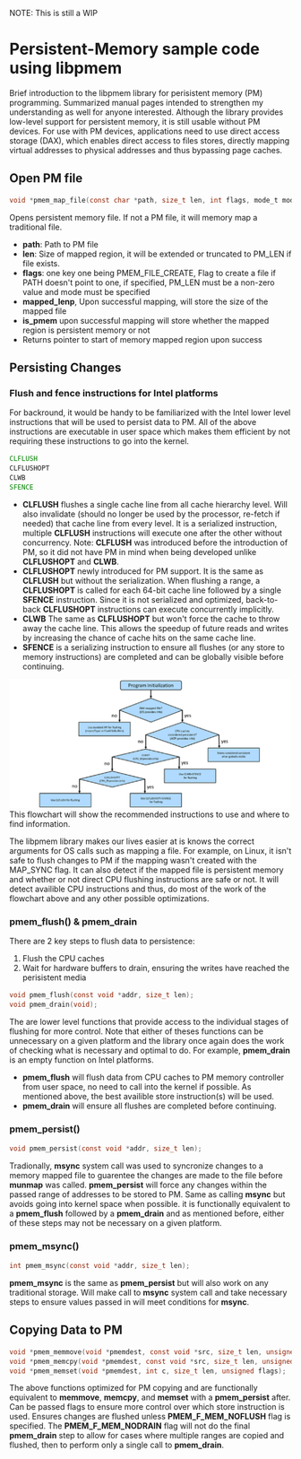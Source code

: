 NOTE: This is still a WIP
# Persistent-Memory sample code using libpmem
Brief introduction to the libpmem library for perisistent memory (PM) programming. Summarized manual pages intended to strengthen my understanding as well for anyone interested.
Although the library provides low-level support for persistent memory, it is still usable without PM devices. 
For use with PM devices, applications need to use direct access storage (DAX), which enables direct access to files stores, directly mapping virtual addresses to physical addresses and thus bypassing page caches.
 
## Open PM file
```c
void *pmem_map_file(const char *path, size_t len, int flags, mode_t mode, size_t *mapped_lenp, int *is_pmemp);
```
Opens persistent memory file. If not a PM file, it will memory map a traditional file.

- __path__: Path to PM file
- __len__: Size of mapped region, it will be extended or truncated to PM_LEN if file exists.
- __flags__: one key one being PMEM_FILE_CREATE, Flag to create a file if PATH doesn't point to one, if specified, PM_LEN must be a non-zero value and mode must be specified
- __mapped_lenp__, Upon successful mapping, will store the size of the mapped file 
- __is_pmem__ upon successful mapping will store whether the mapped region is persistent memory or not
- Returns pointer to start of memory mapped region upon success

## Persisting Changes
### Flush and fence instructions for Intel platforms
For backround, it would be handy to be familiarized with the Intel lower level instructions that will be used to persist data to PM. All of the above instructions are executable in user space which makes them efficient by not requiring these instructions to go into the kernel.


```asm
CLFLUSH
CLFLUSHOPT
CLWB
SFENCE
```
- __CLFLUSH__ flushes a single cache line from all cache hierarchy level. Will also invalidate (should no longer be used by the processor, re-fetch if needed) that cache line from every level. It is a serialized instruction, multiple __CLFLUSH__ instructions will execute one after the other without concurrency. Note: __CLFLUSH__ was introduced before the introduction of PM, so it did not have PM in mind when being developed unlike __CLFLUSHOPT__ and __CLWB__.
- __CLFLUSHOPT__ newly introduced for PM support. It is the same as __CLFLUSH__ but without the serialization. When flushing a range, a __CLFLUSHOPT__ is called for each 64-bit cache line followed by a single __SFENCE__ instruction. Since it is not serialized and optimized, back-to-back __CLFLUSHOPT__ instructions can execute concurrently implicitly.
- __CLWB__ The same as __CLFLUSHOPT__ but won't force the cache to throw away the cache line. This allows the speedup of future reads and writes by increasing the chance of cache hits on the same cache line.
- __SFENCE__ is a serializing instruction to ensure all flushes (or any store to memory instructions) are completed and can be globally visible before continuing. 


![img](./persist-flowchart.png)
This flowchart will show the recommended instructions to use and where to find 
information.

The libpmem library makes our lives easier at is knows the correct arguments for OS calls such as mapping a file. For example, on Linux, it isn't safe to flush changes to PM if the mapping wasn't created with the MAP_SYNC flag. It can also detect if the mapped file is persistent memory and whether or not direct CPU flushing instructions are safe or not. It will detect availible CPU instructions and thus, do most of the work of the flowchart above and any other possible optimizations.

### pmem_flush() & pmem_drain
There are 2 key steps to flush data to persistence:
1. Flush the CPU caches
2. Wait for hardware buffers to drain, ensuring the writes have reached the perisistent media
```c
void pmem_flush(const void *addr, size_t len);
void pmem_drain(void);
```
The are lower level functions that provide access to the individual stages of flushing for more control. Note that either of theses functions can be unnecessary on a given platform and the library once again does the work of checking what is necessary and optimal to do. For example,  __pmem_drain__ is an empty function on Intel platforms.
- __pmem_flush__ will flush data from CPU caches to PM memory controller from user space, no need to call into the kernel if possible. As mentioned above, the best availible store instruction(s) will be used.
 - __pmem_drain__ will ensure all flushes are completed before continuing.


### pmem_persist()
```c
void pmem_persist(const void *addr, size_t len);
```
Tradionally, __msync__ system call was used to syncronize changes to a memory mapped file to guarentee the changes are made to the file before __munmap__ was called.
__pmem_persist__ will force any changes within the passed range of addresses to be stored to PM. Same as calling __msync__ but avoids going into kernel space when possible. it is functionally equivalent to a __pmem_flush__ followed by a __pmem_drain__ and as mentioned before, either of these steps may not be necessary on a given platform. 

### pmem_msync()
```c
int pmem_msync(const void *addr, size_t len);
```
__pmem_msync__ is the same as __pmem_persist__ but will also work on any traditional storage. Will make call to __msync__ system call and take necessary steps to ensure values passed in will meet conditions for __msync__.


## Copying Data to PM

```c
void *pmem_memmove(void *pmemdest, const void *src, size_t len, unsigned flags);
void *pmem_memcpy(void *pmemdest, const void *src, size_t len, unsigned flags);
void *pmem_memset(void *pmemdest, int c, size_t len, unsigned flags);
```
The above functions optimized for PM copying and are functionally equivalent to __memmove__, __memcpy__, and __memset__ with a __pmem_persist__ after. Can be passed flags to ensure more control over which store instruction is used. Ensures changes are flushed unless __PMEM_F_MEM_NOFLUSH__ flag is specified. The __PMEM_F_MEM_NODRAIN__ flag will not do the final __pmem_drain__ step to allow for cases where multiple ranges are copied and flushed, then to perform only a single call to __pmem_drain__.